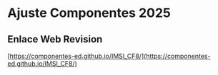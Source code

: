 # **Ajuste Componentes 2025**

## **Enlace Web Revision**

[https://componentes-ed.github.io/IMSI_CF8/](https://componentes-ed.github.io/IMSI_CF8/)

#


